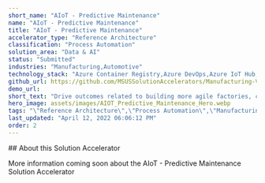 ```yaml
---
short_name: "AIoT - Predictive Maintenance"
name: "AIoT - Predictive Maintenance"
title: "AIoT - Predictive Maintenance"
accelerator_type: "Reference Architecture"
classification: "Process Automation"
solution_area: "Data & AI"
status: "Submitted"
industries: "Manufacturing,Automotive"
technology_stack: "Azure Container Registry,Azure DevOps,Azure IoT Hub,Azure KeyVault,Azure Machine Learning,Azure SQL,Azure Storage,Cognitive Services,Docker,Power BI,Python"
github_url: https://github.com/MSUSSolutionAccelerators/Manufacturing-Vision-Solution-Accelerator-AMD64
demo_url: 
short_text: "Drive outcomes related to building more agile factories, creating more resilient supply chains, and transforming workforces."
hero_image: assets/images/AIOT_Predictive_Maintenance_Hero.webp
tags: "\"Reference Architecture\",\"Process Automation\",\"Manufacturing\",\"Automotive\",\"Azure Container Registry\",\"Azure DevOps\",\"Azure IoT Hub\",\"Azure KeyVault\",\"Azure Machine Learning\",\"Azure SQL\",\"Azure Storage\",\"Cognitive Services\",\"Docker\",\"Power BI\",\"Python\""
last_updated: "April 12, 2022 06:06:12 PM"
order: 2
---
```

​​## About this Solution Accelerator

More information coming soon about the AIoT - Predictive Maintenance Solution Accelerator
